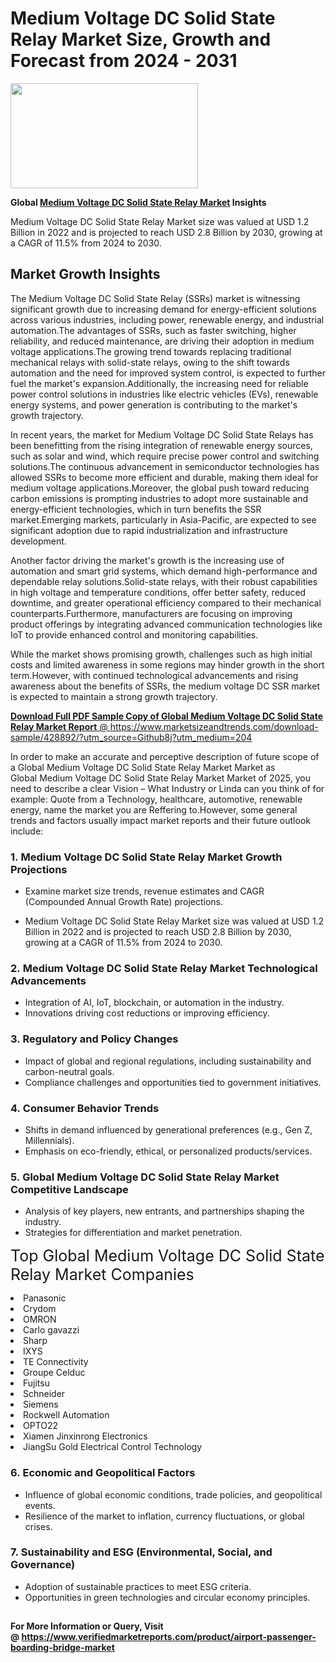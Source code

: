 <H1>Medium Voltage DC Solid State Relay Market Size, Growth and Forecast from 2024 - 2031</H1><img class="aligncenter size-medium wp-image-584254" src="https://thirdeyenews.in/wp-content/uploads/2024/09/Global-Market-Research-300x168.jpeg" alt="" width="300" height="168" /><p><strong>Global&nbsp;<a href="https://www.marketsizeandtrends.com/download-sample/428892/?utm_source=Github8j?utm_medium=204">Medium Voltage DC Solid State Relay Market</a> Insights</strong></p><p>Medium Voltage DC Solid State Relay Market size was valued at USD 1.2 Billion in 2022 and is projected to reach USD 2.8 Billion by 2030, growing at a CAGR of 11.5% from 2024 to 2030.</p><p><h2>Market Growth Insights</h2> <p>The Medium Voltage DC Solid State Relay (SSRs) market is witnessing significant growth due to increasing demand for energy-efficient solutions across various industries, including power, renewable energy, and industrial automation.The advantages of SSRs, such as faster switching, higher reliability, and reduced maintenance, are driving their adoption in medium voltage applications.The growing trend towards replacing traditional mechanical relays with solid-state relays, owing to the shift towards automation and the need for improved system control, is expected to further fuel the market's expansion.Additionally, the increasing need for reliable power control solutions in industries like electric vehicles (EVs), renewable energy systems, and power generation is contributing to the market's growth trajectory.</p> <p><a href="#"></a></p> <p>In recent years, the market for Medium Voltage DC Solid State Relays has been benefitting from the rising integration of renewable energy sources, such as solar and wind, which require precise power control and switching solutions.The continuous advancement in semiconductor technologies has allowed SSRs to become more efficient and durable, making them ideal for medium voltage applications.Moreover, the global push toward reducing carbon emissions is prompting industries to adopt more sustainable and energy-efficient technologies, which in turn benefits the SSR market.Emerging markets, particularly in Asia-Pacific, are expected to see significant adoption due to rapid industrialization and infrastructure development.</p> <p>Another factor driving the market's growth is the increasing use of automation and smart grid systems, which demand high-performance and dependable relay solutions.Solid-state relays, with their robust capabilities in high voltage and temperature conditions, offer better safety, reduced downtime, and greater operational efficiency compared to their mechanical counterparts.Furthermore, manufacturers are focusing on improving product offerings by integrating advanced communication technologies like IoT to provide enhanced control and monitoring capabilities.</p> <p>While the market shows promising growth, challenges such as high initial costs and limited awareness in some regions may hinder growth in the short term.However, with continued technological advancements and rising awareness about the benefits of SSRs, the medium voltage DC SSR market is expected to maintain a strong growth trajectory.</p> <p><a href="#"></p><p><span class=""><strong>Download Full PDF Sample Copy of Global Medium Voltage DC Solid State Relay Market Report</strong> @ <a href="https://www.marketsizeandtrends.com/download-sample/428892/?utm_source=Github8j?utm_medium=204" target="_blank">https://www.marketsizeandtrends.com/download-sample/428892/?utm_source=Github8j?utm_medium=204</a></span></p><p>In order to make an accurate and perceptive description of future scope of a Global&nbsp;Medium Voltage DC Solid State Relay Market Market as Global&nbsp;Medium Voltage DC Solid State Relay Market Market of 2025, you need to describe a clear Vision &ndash; What Industry or Linda can you think of for example: Quote from a Technology, healthcare, automotive, renewable energy, name the market you are Reffering to.However, some general trends and factors usually impact market reports and their future outlook include:</p><h3>1.&nbsp;<strong>Medium Voltage DC Solid State Relay Market Growth Projections</strong></h3><ul><li>Examine market size trends, revenue estimates and CAGR (Compounded Annual Growth Rate) projections.</li><li><p>Medium Voltage DC Solid State Relay Market size was valued at USD 1.2 Billion in 2022 and is projected to reach USD 2.8 Billion by 2030, growing at a CAGR of 11.5% from 2024 to 2030.</p></li></ul><h3>2.&nbsp;<strong>Medium Voltage DC Solid State Relay Market Technological Advancements</strong></h3><ul><li>Integration of AI, IoT, blockchain, or automation in the industry.</li><li>Innovations driving cost reductions or improving efficiency.</li></ul><h3>3.&nbsp;<strong>Regulatory and Policy Changes</strong></h3><ul><li>Impact of global and regional regulations, including sustainability and carbon-neutral goals.</li><li>Compliance challenges and opportunities tied to government initiatives.</li></ul><h3>4.&nbsp;<strong>Consumer Behavior Trends</strong></h3><ul><li>Shifts in demand influenced by generational preferences (e.g., Gen Z, Millennials).</li><li>Emphasis on eco-friendly, ethical, or personalized products/services.</li></ul><h3>5.&nbsp;<strong>Global Medium Voltage DC Solid State Relay Market Competitive Landscape</strong></h3><ul><li>Analysis of key players, new entrants, and partnerships shaping the industry.</li><li>Strategies for differentiation and market penetration.</li></ul><p data-pm-slice="1 1 []"><span style="color: inherit; font-family: inherit; font-size: 25px;">Top Global Medium Voltage DC Solid State Relay Market Companies</span></p><div class="" data-test-id=""><p><li>Panasonic</li><li> Crydom</li><li> OMRON</li><li> Carlo gavazzi</li><li> Sharp</li><li> IXYS</li><li> TE Connectivity</li><li> Groupe Celduc</li><li> Fujitsu</li><li> Schneider</li><li> Siemens</li><li> Rockwell Automation</li><li> OPTO22</li><li> Xiamen Jinxinrong Electronics</li><li> JiangSu Gold Electrical Control Technology</li></p></div><h3>6.&nbsp;<strong>Economic and Geopolitical Factors</strong></h3><ul><li>Influence of global economic conditions, trade policies, and geopolitical events.</li><li>Resilience of the market to inflation, currency fluctuations, or global crises.</li></ul><h3>7.&nbsp;<strong>Sustainability and ESG (Environmental, Social, and Governance)</strong></h3><ul><li>Adoption of sustainable practices to meet ESG criteria.</li><li>Opportunities in green technologies and circular economy principles.</li></ul><h2><strong style="font-size: 14px;">For More Information or Query, Visit @&nbsp;</strong><a style="background-color: #ffffff; font-size: 14px;" href="https://www.marketsizeandtrends.com/report/medium-voltage-dc-solid-state-relay-market/" target="_blank">https://www.verifiedmarketreports.com/product/airport-passenger-boarding-bridge-market</a></h2>